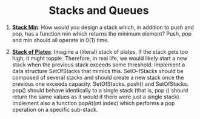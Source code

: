 <h1 align="center" style="border-bottom: none;"> Stacks and Queues </h1>

[Stack Min]: ../src/algorithmic/stacks.py#L70
[Stack of Plates]: ../src/algorithmic/stacks.py#L187


1. **[Stack Min]**: How would you design a stack which, in addition to push and pop, has a function min
which returns the minimum element? Push, pop and min should all operate in 0(1) time.

2. **[Stack of Plates]**: Imagine a (literal) stack of plates. If the stack gets too high, it might topple.
Therefore, in real life, we would likely start a new stack when the previous stack exceeds some
threshold. Implement a data structure SetOfStacks that mimics this. SetO-fStacks should be
composed of several stacks and should create a new stack once the previous one exceeds capacity.
SetOfStacks. push() and SetOfStacks. pop() should behave identically to a single stack
(that is, pop () should return the same values as it would if there were just a single stack).
Implement also a function popAt(int index) which performs a pop operation on a specific sub-stack.